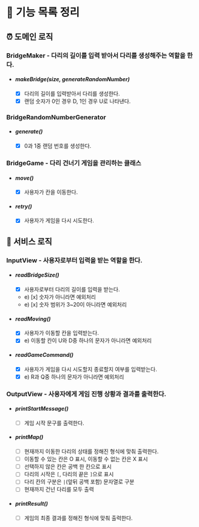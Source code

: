 # 📌 기능 목록 정리

## ⏰ 도메인 로직

### BridgeMaker - 다리의 길이를 입력 받아서 다리를 생성해주는 역할을 한다.

- #### _makeBridge(size, generateRandomNumber)_

  - [x] 다리의 길이를 입력받아서 다리를 생성한다.
  - [x] 랜덤 숫자가 0인 경우 D, 1인 경우 U로 나타낸다.

### BridgeRandomNumberGenerator

- #### _generate()_

  - [x] 0과 1중 랜덤 번호를 생성한다.

### BridgeGame - 다리 건너기 게임을 관리하는 클래스

- #### _move()_

  - [x] 사용자가 칸을 이동한다.

- #### _retry()_

  - [x] 사용자가 게임을 다시 시도한다.

## 📱 서비스 로직

### InputView - 사용자로부터 입력을 받는 역할을 한다.

- #### _readBridgeSize()_

  - [x] 사용자로부터 다리의 길이를 입력을 받는다.
  - e) [x] 숫자가 아니라면 예외처리
  - e) [x] 숫자 범위가 3~20이 아니라면 예외처리

- #### _readMoving()_

  - [x] 사용자가 이동할 칸을 입력받는다.
  - [x] e) 이동할 칸이 U와 D중 하나의 문자가 아니라면 예외처리

- #### _readGameCommand()_

  - [x] 사용자가 게임을 다시 시도할지 종료할지 여부를 입력받는다.
  - [x] e) R과 Q중 하나의 문자가 아니라면 예외처리

### OutputView - 사용자에게 게임 진행 상황과 결과를 출력한다.

- #### _printStartMessage()_

  - [ ] 게임 시작 문구를 출력한다.

- #### _printMap()_

  - [ ] 현재까지 이동한 다리의 상태를 정해진 형식에 맞춰 출력한다.
  - [ ] 이동할 수 있는 칸은 O 표시, 이동할 수 없는 칸은 X 표시
  - [ ] 선택하지 않은 칸은 공백 한 칸으로 표시
  - [ ] 다리의 시작은 `[`, 다리의 끝은 `]`으로 표시
  - [ ] 다리 칸의 구분은 `|`(앞뒤 공백 포함) 문자열로 구분
  - [ ] 현재까지 건넌 다리를 모두 출력

- #### _printResult()_

  - [ ] 게임의 최종 결과를 정해진 형식에 맞춰 출력한다.

